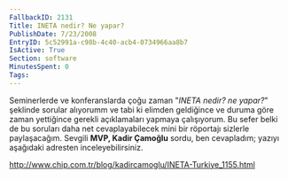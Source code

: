 ```yaml
---
FallbackID: 2131
Title: INETA nedir? Ne yapar?
PublishDate: 7/23/2008
EntryID: 5c52991a-c98b-4c40-acb4-0734966aa8b7
IsActive: True
Section: software
MinutesSpent: 0
Tags: 
---
```

Seminerlerde ve konferanslarda çoğu zaman "*INETA nedir? ne yapar?*"
şeklinde sorular alıyorumm ve tabi ki elimden geldiğince ve duruma göre
zaman yettiğince gerekli açıklamaları yapmaya çalışıyorum. Bu sefer
belki de bu soruları daha net cevaplayabilecek mini bir röportajı
sizlerle paylaşacağım. Sevgili **MVP, Kadir Çamoğlu** sordu, ben
cevapladım; yazıyı aşağıdaki adresten inceleyebilirsiniz.

<http://www.chip.com.tr/blog/kadircamoglu/INETA-Turkiye_1155.html>



